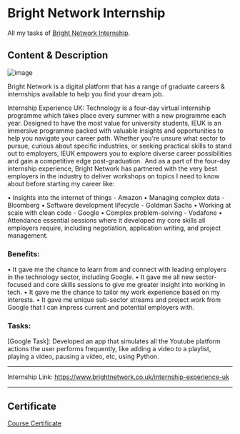 # Bright Network Internship

All my tasks of [Bright Network Internship](https://www.brightnetwork.co.uk/internship-experience-uk).

## Content & Description 

![image](https://github.com/user-attachments/assets/20eed8c5-54a8-4897-8262-4ae8f1f2e082) 

Bright Network is a digital platform that has a range of graduate careers & internships available to help you find your dream job.

Internship Experience UK: Technology is a four-day virtual internship programme which takes place every summer with a new programme each year. Designed to have the most value for university students, IEUK is an immersive programme packed with valuable insights and opportunities to help you navigate your career path. Whether you're unsure what sector to pursue, curious about specific industries, or seeking practical skills to stand out to employers, IEUK empowers you to explore diverse career possibilities and gain a competitive edge post-graduation.  And as a part of the four-day internship experience, Bright Network has partnered with the very best employers in the industry to deliver workshops on topics I need to know about before starting my career like:

• Insights into the internet of things - Amazon
• Managing complex data - Bloomberg
• Software development lifecycle - Goldman Sachs
• Working at scale with clean code - Google
• Complex problem-solving - Vodafone
• Attendance essential sessions where it developed my core skills all employers require, including negotiation, application writing, and project management.

### Benefits:

• It gave me the chance to learn from and connect with leading employers in the technology sector, including Google.
• It gave me all new sector-focused and core skills sessions to give me greater insight into working in tech.
• It gave me the chance to tailor my work experience based on my interests.
• It gave me unique sub-sector streams and project work from Google that I can impress current and potential employers with.

### Tasks:

[Google Task]: Developed an app that simulates all the Youtube platform actions the user performs frequently, like adding a video to a playlist, playing a video, pausing a video, etc, using Python.

------------------

Internship Link: https://www.brightnetwork.co.uk/internship-experience-uk

------------------

## Certificate

[Course Certificate](Certificate.pdf)
